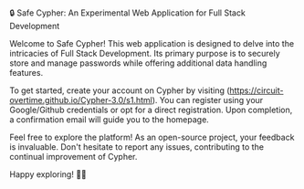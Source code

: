 🔒 Safe Cypher: An Experimental Web Application for Full Stack Development

Welcome to Safe Cypher! This web application is designed to delve into the intricacies of Full Stack Development. Its primary purpose is to securely store and manage passwords while offering additional data handling features.

To get started, create your account on Cypher by visiting (https://circuit-overtime.github.io/Cypher-3.0/s1.html). You can register using your Google/Github credentials or opt for a direct registration. Upon completion, a confirmation email will guide you to the homepage.

Feel free to explore the platform! As an open-source project, your feedback is invaluable. Don't hesitate to report any issues, contributing to the continual improvement of Cypher.

Happy exploring! 🚀🔐
